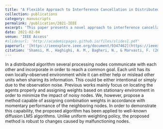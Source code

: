```yaml
---
title: "A Flexible Approach to Interference Cancellation in Distributed Sensor Networks"
collection: publications
category: manuscripts
permalink: /publication/2021-IEEE
excerpt: 'This paper presents a novel approach to interference cancellation in distributed sensor networks.'
date: 2021-02-04
venue: 'IEEE Access'
#slidesurl: 'http://academicpages.github.io/files/slides1.pdf'
paperurl: '[https://ieeexplore.ieee.org/document/9347462](https://ieeexplore.ieee.org/document/9347462)'
citation: 'Shamsi, M., Haghighi, A. M., Bagheri, N., & Marvasti, F. (2021). A Flexible Approach to Interference Cancellation in Distributed Sensor Networks. IEEE Communications Letters, 25(6), 1853-1856.'
---
```


In a distributed algorithm several processing nodes communicate with each other and incorporate in order to reach a common goal. Each unit has its own locally-observed environment while it can either help or mislead other units when sharing its information. This could be either intentional or simply due to the observation noise. Previous works mainly focus on locating the agents properly and assigning weights based on stationary environment in order to minimize the impact of noisy nodes. We, however, propose a method capable of assigning combination weights in accordance with momentary performance of the neighboring nodes. In order to demonstrate this capability, the proposed algorithm has been applied to well-known diffusion LMS algorithms. Unlike uniform weighting policy, the proposed method is robust to changes caused by malfunctioning nodes.
